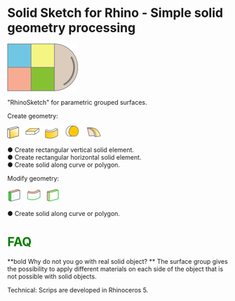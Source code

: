 # Solid Sketch for Rhino - Simple solid geometry processing 
![picture](simples.png) 

"RhinoSketch" for parametric grouped surfaces.

Create geometry:

![picture](Images/ikonok.jpg) <br>

● Create rectangular vertical solid element.<br>
● Create rectangular horizontal solid element.<br>
● Create solid along curve or polygon.<br>

Modify geometry:

![picture](Images/ikonokmodosit.jpg) <br>

● Create solid along curve or polygon.<br>


# <span style="color: green"> FAQ </span>

**bold Why do not you go with real solid object? **
The surface group gives the possibility to apply different materials on each side of the object that is not possible with solid objects.

Technical:
Scrips are developed in Rhinoceros 5.
